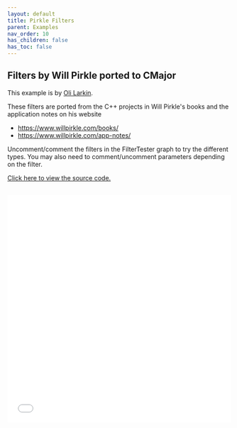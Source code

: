 ```yaml
---
layout: default
title: Pirkle Filters
parent: Examples
nav_order: 10
has_children: false
has_toc: false
---
```


## Filters by Will Pirkle ported to CMajor

This example is by [Oli Larkin](https://github.com/olilarkin).

These filters are ported from the C++ projects in Will Pirkle's books
and the application notes on his website

- https://www.willpirkle.com/books/
- https://www.willpirkle.com/app-notes/

Uncomment/comment the filters in the FilterTester graph to try the different types. You may also need to comment/uncomment parameters
depending on the filter.

<a href="https://github.com/olilarkin/cmajor_pirklefilters" target="_blank">Click here to view the source code.</a>

<iframe style="display: inline-block; width: 100%; height: 32rem; border:none; padding-top: 1rem;"
        src="../../../assets/example_patches/PirkleFilters/index.html">
</iframe>

